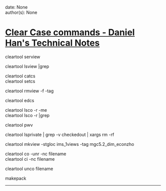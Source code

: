 
date: None  
author(s): None  

# [Clear Case commands - Daniel Han's Technical Notes](https://sites.google.com/site/xiangyangsite/home/technical-tips/windows-tips/clear-case/clearcase)

cleartool serview <owername>

cleartool lsview |grep <owername>

cleartool catcs  
cleartool setcs <owername>

cleartool rmview -f -tag <owername>

cleartool edcs

cleartool lsco -r -me  
cleartool lsco -r |grep <owername>

cleartool pwv

cleartool lsprivate | grep -v checkedout | xargs rm -rf

cleartool mkview -stgloc ims_1views -tag mgc5.2_dim_econzho

cleartool co -unr -nc filename  
cleartool ci -nc filename

cleartool unco filename

makepack   
  
---

